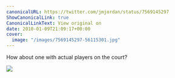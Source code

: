 ```yaml
---
canonicalURL: https://twitter.com/jmjordan/status/7569145297
ShowCanonicalLink: true
CanonicalLinkText: View original on
date: 2010-01-09T21:09:17+00:00
cover:
  image: "/images/7569145297-56115301.jpg"
---
```

How about one with actual players on the court?

![](/images/7569145297-56115301.jpg)